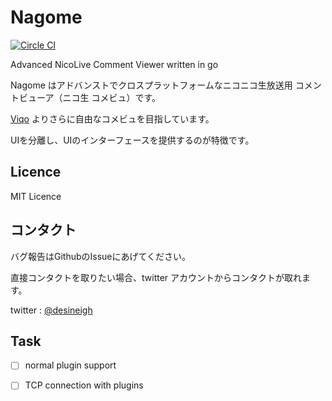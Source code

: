 Nagome
======

[![Circle CI](https://circleci.com/gh/diginatu/nagome.svg?style=svg)](https://circleci.com/gh/diginatu/nagome)

Advanced NicoLive Comment Viewer written in go

Nagome はアドバンストでクロスプラットフォームなニコニコ生放送用 コメントビューア（ニコ生 コメビュ）です。

[Viqo](https://github.com/diginatu/Viqo) よりさらに自由なコメビュを目指しています。

UIを分離し、UIのインターフェースを提供するのが特徴です。


Licence
-------

MIT Licence


コンタクト
----------

バグ報告はGithubのIssueにあげてください。

直接コンタクトを取りたい場合、twitter アカウントからコンタクトが取れます。

twitter : [@desineigh](https://twitter.com/desineigh)


Task
----

 - [ ] normal plugin support
 - [ ] TCP connection with plugins

